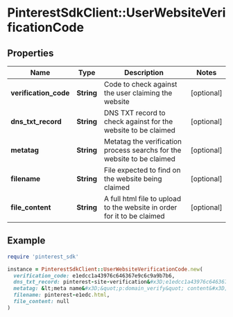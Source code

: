 # PinterestSdkClient::UserWebsiteVerificationCode

## Properties

| Name | Type | Description | Notes |
| ---- | ---- | ----------- | ----- |
| **verification_code** | **String** | Code to check against the user claiming the website | [optional] |
| **dns_txt_record** | **String** | DNS TXT record to check against for the website to be claimed | [optional] |
| **metatag** | **String** | Metatag the verification process searchs for the website to be claimed | [optional] |
| **filename** | **String** | File expected to find on the website being claimed | [optional] |
| **file_content** | **String** | A full html file to upload to the website in order for it to be claimed | [optional] |

## Example

```ruby
require 'pinterest_sdk'

instance = PinterestSdkClient::UserWebsiteVerificationCode.new(
  verification_code: e1edcc1a43976c646367e9c6c9a9b7b6,
  dns_txt_record: pinterest-site-verification&#x3D;e1edcc1a43976c646367e9c6c9a9b7b6,
  metatag: &lt;meta name&#x3D;&quot;p:domain_verify&quot; content&#x3D;&quot;e1edcc1a43976c646367e9c6c9a9b7b6&quot;/&gt;,
  filename: pinterest-e1edc.html,
  file_content: null
)
```

